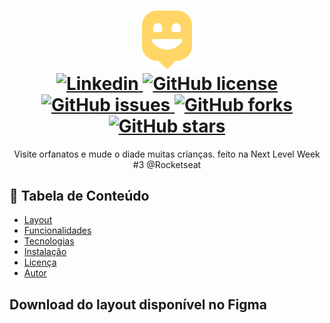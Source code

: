 <h1 align="center">
  <img width="80px" src="./.github/logo.png" />
  <br />
  <a href="https://www.linkedin.com/in/alexandre-costa-401699199">
    <img alt="Linkedin" src="https://img.shields.io/badge/-Alexandre%20Costa-29B6D1?label=Linkedin&logo=linkedin&style=flat-square">
  </a>
  <a href="./LICENSE.txt">
    <img alt="GitHub license" src="https://img.shields.io/github/license/alexandredev3/happy-nlw3?logo=mint&style=flat-square">
  </a>
  <a href="https://github.com/alexandredev3/proffy/issues">
    <img alt="GitHub issues" src="https://img.shields.io/github/issues/alexandredev3/happy-nlw3?color=29B6D1&style=flat-square">
  </a>
  <a href="https://github.com/alexandredev3/proffy/network">
    <img alt="GitHub forks" src="https://img.shields.io/github/forks/alexandredev3/happy-nlw3?color=29B6D1&style=flat-square">
  </a>
  <a href="https://github.com/alexandredev3/proffy/stargazers">
    <img alt="GitHub stars" src="https://img.shields.io/github/stars/alexandredev3/happy-nlw3?color=29B6D1&style=flat-square">
  </a>
</h1>
<p align="center">Visite orfanatos e mude o diade muitas crianças. feito na Next Level Week #3 @Rocketseat </p>

## 📍 Tabela de Conteúdo
- [Layout](#layout)
- [Funcionalidades](#features)
- [Tecnologias](#tecnologias)
- [Instalação](#install)
- [Licença](#license)
- [Autor](#author)

## Download do layout disponível no Figma
